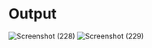 # Output
![Screenshot (228)](https://github.com/aradhanayada/PW-assignment1-solution/assets/103102710/0670e650-fc69-4e99-8c19-d336d8814c62)
![Screenshot (229)](https://github.com/aradhanayada/PW-assignment1-solution/assets/103102710/5d889567-1972-4a09-9a5d-af1f43e445f3)
